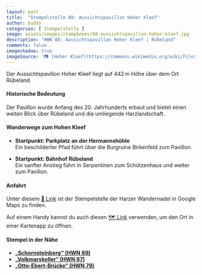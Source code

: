 ```yaml
---
layout: post
title:  "Stempelstelle 88: Aussichtspavillon Hoher Kleef"
author: buddy
categories: [ Stempelstelle ]
image: assets/images/stampboxes/88-aussichtspavillon-hoher-kleef.jpg
description: "HWN 88: Aussichtspavillon Hoher Kleef | Rübeland"
comments: false
imageshadow: true
imageSource: '📷 [Hoher Kleef](https://commons.wikimedia.org/wiki/File:Hoher_Kleef.jpg) von <a href="//commons.wikimedia.org/wiki/User:B.Thomas95" title="User:B.Thomas95">Thomas Binder</a> unter Lizenz [CC BY-SA 4.0](https://creativecommons.org/licenses/by-sa/4.0)'
---
```


Der Aussichtspavillon Hoher Kleef liegt auf 442 m Höhe über dem Ort Rübeland.

#### Historische Bedeutung

Der Pavillon wurde Anfang des 20. Jahrhunderts erbaut und bietet einen weiten Blick über Rübeland und die umliegende Harzlandschaft.

#### Wanderwege zum Hohen Kleef

- **Startpunkt: Parkplatz an der Hermannshöhle**  
  Ein beschilderter Pfad führt über die Burgruine Birkenfeld zum Pavillon.

- **Startpunkt: Bahnhof Rübeland**  
  Ein sanfter Anstieg führt in Serpentinen zum Schützenhaus und weiter zum Pavillon.

#### Anfahrt

Unter diesem [📍 Link](https://www.google.com/maps/dir/?api=1&origin=&destination=51.75370%2C%2010.84622) ist der Stempelstelle der Harzer Wandernadel in Google Maps zu finden.

<div class="android-only">
  Auf einem Handy kannst du auch diesen 
  <a href="geo:51.75370,10.84622">🗺️ Link</a> 
  verwenden, um den Ort in einer Kartenapp zu öffnen.
  <p></p>
</div>

#### Stempel in der Nähe

- [**„Schornsteinberg“ (HWN 89)**](/stempelstelle-89-schornsteinberg)
- [**„Volkmarskeller“ (HWN 87)**](/stempelstelle-87-volkmarskeller)
- [**„Otto-Ebert-Brücke“ (HWN 79)**](/stempelstelle-79-otto-ebert-bruecke-am-herzogsweg)
